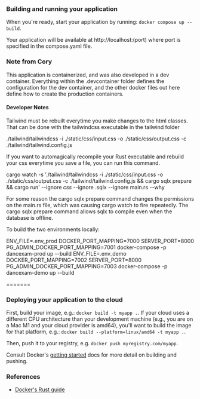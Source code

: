 ### Building and running your application

When you're ready, start your application by running:
`docker compose up --build`.

Your application will be available at http://localhost:(port) where port is specified in the compose.yaml file.


### Note from Cory

This application is containerized, and was also developed in a dev container. Everything within the .devcontainer folder defines the configuration
for the dev container, and the other docker files out here define how to create the production containers. 

#### Developer Notes

Tailwind must be rebuilt everytime you make changes to the html classes. That can be done with the tailwindcss executable in the tailwind folder

./tailwind/tailwindcss -i ./static/css/input.css -o ./static/css/output.css -c ./tailwind/tailwind.config.js

If you want to automagically recompile your Rust executable and rebuild your css everytime you save a file, you can run this command.

cargo watch -s './tailwind/tailwindcss -i ./static/css/input.css -o ./static/css/output.css -c ./tailwind/tailwind.config.js && cargo sqlx prepare && cargo run' --ignore *css* --ignore .sqlx --ignore main.rs --why

For some reason the cargo sqlx prepare command changes the permissions on the main.rs file, which was causing cargo watch to fire repeatedly.
The cargo sqlx prepare command allows sqlx to compile even when the database is offline. 

To build the two environments locally:

ENV_FILE=.env_prod DOCKER_PORT_MAPPING=7000 SERVER_PORT=8000 PG_ADMIN_DOCKER_PORT_MAPPING=7001 docker-compose -p dancexam-prod up --build
ENV_FILE=.env_demo DOCKER_PORT_MAPPING=7002 SERVER_PORT=8000 PG_ADMIN_DOCKER_PORT_MAPPING=7003 docker-compose -p dancexam-demo up --build

=======

### Deploying your application to the cloud

First, build your image, e.g.: `docker build -t myapp .`.
If your cloud uses a different CPU architecture than your development
machine (e.g., you are on a Mac M1 and your cloud provider is amd64),
you'll want to build the image for that platform, e.g.:
`docker build --platform=linux/amd64 -t myapp .`.

Then, push it to your registry, e.g. `docker push myregistry.com/myapp`.

Consult Docker's [getting started](https://docs.docker.com/go/get-started-sharing/)
docs for more detail on building and pushing.

### References
* [Docker's Rust guide](https://docs.docker.com/language/rust/)